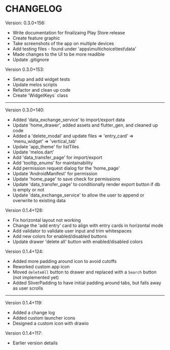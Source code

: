 # CHANGELOG

Version: 0.3.0+156:
- Write documentation for finalizaing Play Store release
- Create feature graphic
- Take screenshots of the app on multiple devices
- Add testing files - found under 'apps\multichoice\test\data'
- Made changes to the UI to be more readible
- Update .gitignore

Version 0.3.0+153:
- Setup and add widget tests
- Update melos scripts
- Refactor and clean up code
- Create 'WidgetKeys` class

---
Version 0.3.0+140:
- Added 'data_exchange_service' to import/export data
- Update 'home_drawer', added assets and flutter_gen, and cleaned up code
- Added a 'delete_modal' and update files
    => 'entry_card'
    => 'menu_widget'
    => 'vertical_tab'
- Update 'app_theme' for listTiles
- Update 'melos.dart'
- Add 'data_transfer_page' for import/export
- Add 'tooltip_enums' for maintainability
- Add permission request dialog for the 'home_page'
- Update 'AndroidManifest' for permission
- Update 'home_page' to save check for permissions
- Update 'data_transfer_page' to conditionally render export button if db is empty or not
- Update 'data_exchange_service' to allow the user to append or overwrite to existing data

Version 0.1.4+128:
- Fix horizontal layout not working
- Change the 'add entry' card to align with entry cards in horizontal mode
- Add validator to validate user input and trim whitespaces
- Add new colors for enabled/disabled buttons
- Update drawer 'delete all' button with enabled/disabled colors

Version 0.1.4+124:
- Added more padding around icon to avoid cutoffs
- Reworked custom app icon
- Moved `deleteAll` button to drawer and replaced with a `Search` button (not implemented yet)
- Added SliverPadding to have initial padding around tabs, but falls away as user scrolls

---
Version 0.1.4+119:
- Added a change log
- Added custom launcher icons
- Designed a custom icon with drawio

Version 0.1.4+117:
- Earlier version details
